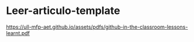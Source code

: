 # Leer-articulo-template
https://ull-mfp-aet.github.io/assets/pdfs/github-in-the-classroom-lessons-learnt.pdf
